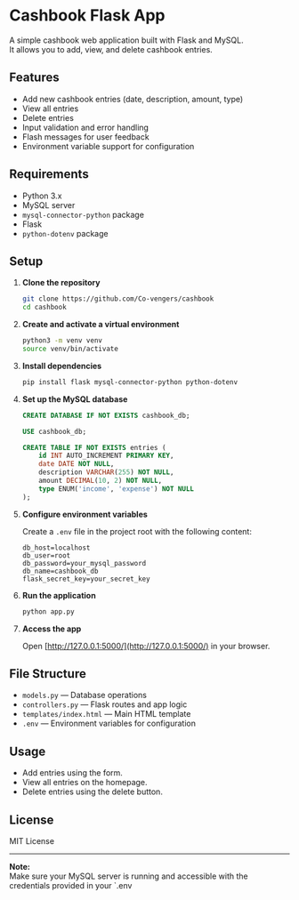 # Cashbook Flask App

A simple cashbook web application built with Flask and MySQL.  
It allows you to add, view, and delete cashbook entries.

## Features

- Add new cashbook entries (date, description, amount, type)
- View all entries
- Delete entries
- Input validation and error handling
- Flash messages for user feedback
- Environment variable support for configuration

## Requirements

- Python 3.x
- MySQL server
- `mysql-connector-python` package
- Flask
- `python-dotenv` package

## Setup

1. **Clone the repository**

   ```bash
   git clone https://github.com/Co-vengers/cashbook
   cd cashbook
   ```

2. **Create and activate a virtual environment**

   ```bash
   python3 -m venv venv
   source venv/bin/activate
   ```

3. **Install dependencies**

   ```bash
   pip install flask mysql-connector-python python-dotenv
   ```

4. **Set up the MySQL database**

   ```sql
   CREATE DATABASE IF NOT EXISTS cashbook_db;

   USE cashbook_db;

   CREATE TABLE IF NOT EXISTS entries (
       id INT AUTO_INCREMENT PRIMARY KEY,
       date DATE NOT NULL,
       description VARCHAR(255) NOT NULL,
       amount DECIMAL(10, 2) NOT NULL,
       type ENUM('income', 'expense') NOT NULL
   );
   ```

5. **Configure environment variables**

   Create a `.env` file in the project root with the following content:

   ```
   db_host=localhost
   db_user=root
   db_password=your_mysql_password
   db_name=cashbook_db
   flask_secret_key=your_secret_key
   ```

6. **Run the application**

   ```bash
   python app.py
   ```

7. **Access the app**

   Open [http://127.0.0.1:5000/](http://127.0.0.1:5000/) in your browser.

## File Structure

- `models.py` — Database operations
- `controllers.py` — Flask routes and app logic
- `templates/index.html` — Main HTML template
- `.env` — Environment variables for configuration

## Usage

- Add entries using the form.
- View all entries on the homepage.
- Delete entries using the delete button.

## License

MIT License

---

**Note:**  
Make sure your MySQL server is running and accessible with the credentials provided in your `.env